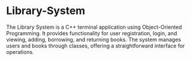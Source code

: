 # Library-System
The Library System is a C++ terminal application using Object-Oriented Programming. It provides functionality for user registration, login, and viewing, adding, borrowing, and returning books. The system manages users and books through classes, offering a straightforward interface for operations.
